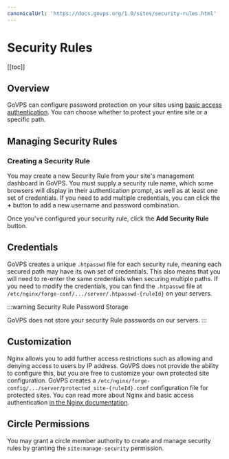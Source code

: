 ```yaml
---
canonicalUrl: 'https://docs.govps.org/1.0/sites/security-rules.html'
---
```

# Security Rules

[[toc]]

## Overview

GoVPS can configure password protection on your sites using [basic access authentication](https://en.wikipedia.org/wiki/Basic_access_authentication). You can choose whether to protect your entire site or a specific path.

## Managing Security Rules

### Creating a Security Rule

You may create a new Security Rule from your site's management dashboard in GoVPS. You must supply a security rule name, which some browsers will display in their authentication prompt, as well as at least one set of credentials. If you need to add multiple credentials, you can click the **+** button to add a new username and password combination.

Once you've configured your security rule, click the **Add Security Rule** button.

## Credentials

GoVPS creates a unique `.htpasswd` file for each security rule, meaning each secured path may have its own set of credentials. This also means that you will need to re-enter the same credentials when securing multiple paths. If you need to modify the credentials, you can find the `.htpasswd` file at `/etc/nginx/forge-conf/.../server/.htpasswd-{ruleId}` on your servers.

:::warning Security Rule Password Storage

GoVPS does not store your security Rule passwords on our servers.
:::

## Customization

Nginx allows you to add further access restrictions such as allowing and denying access to users by IP address. GoVPS does not provide the ability to configure this, but you are free to customize your own protected site configuration. GoVPS creates a `/etc/nginx/forge-config/.../server/protected_site-{ruleId}.conf` configuration file for protected sites. You can read more about Nginx and basic access authentication [in the Nginx documentation](https://docs.nginx.com/nginx/admin-guide/security-controls/configuring-http-basic-authentication/#).

## Circle Permissions

You may grant a circle member authority to create and manage security rules by granting the `site:manage-security` permission.
